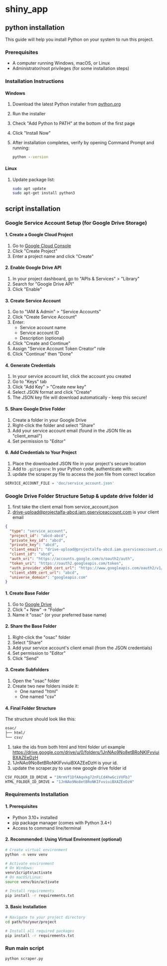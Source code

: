 # shiny_app

## python installation

This guide will help you install Python on your system to run this project.

### Prerequisites

- A computer running Windows, macOS, or Linux
- Administrator/root privileges (for some installation steps)

### Installation Instructions

#### Windows

1. Download the latest Python installer from [python.org](https://www.python.org/downloads/windows/)
2. Run the installer
3. Check "Add Python to PATH" at the bottom of the first page
4. Click "Install Now"
5. After installation completes, verify by opening Command Prompt and running:

   ```cmd
   python --version

#### Linux

1. Update package list:

   ```bash
   sudo apt update
   sudo apt-get install python3

## script installation

### Google Service Account Setup (for Google Drive Storage)

#### 1. Create a Google Cloud Project

1. Go to [Google Cloud Console](https://console.cloud.google.com/)
2. Click "Create Project"
3. Enter a project name and click "Create"

#### 2. Enable Google Drive API

1. In your project dashboard, go to "APIs & Services" > "Library"
2. Search for "Google Drive API"
3. Click "Enable"

#### 3. Create Service Account

1. Go to "IAM & Admin" > "Service Accounts"
2. Click "Create Service Account"
3. Enter:
   - Service account name
   - Service account ID
   - Description (optional)
4. Click "Create and Continue"
5. Assign "Service Account Token Creator" role
6. Click "Continue" then "Done"

#### 4. Generate Credentials

1. In your service account list, click the account you created
2. Go to "Keys" tab
3. Click "Add Key" > "Create new key"
4. Select JSON format and click "Create"
5. The JSON key file will download automatically - keep this secure!

#### 5. Share Google Drive Folder

1. Create a folder in your Google Drive
2. Right-click the folder and select "Share"
3. Add your service account email (found in the JSON file as "client_email")
4. Set permission to "Editor"

#### 6. Add Credentials to Your Project

1. Place the downloaded JSON file in your project's secure location
2. Add to `.gitignore`:
    In your Python code, authenticate with:
3. update the scraper.py file to access the json file from correct location

```python
SERVICE_ACCOUNT_FILE = 'doc/service_account.json'
```

### Google Drive Folder Structure Setup & update drive folder id

1. first take the client email from service_account.json
2. <drive-upload@projectalfa-abcd.iam.gserviceaccount.com> is your client email

```json
{
  "type": "service_account",
  "project_id": "abcd-abcd",
  "private_key_id": "abcd",
  "private_key": "abcd",
  "client_email": "drive-upload@projectalfa-abcd.iam.gserviceaccount.com",
  "client_id": "abcd",
  "auth_uri": "https://accounts.google.com/o/oauth2/auth",
  "token_uri": "https://oauth2.googleapis.com/token",
  "auth_provider_x509_cert_url": "https://www.googleapis.com/oauth2/v1/certs",
  "client_x509_cert_url": "abcd",
  "universe_domain": "googleapis.com"
}
```

#### 1. Create Base Folder

1. Go to [Google Drive](https://drive.google.com)
2. Click "+ New" → "Folder"
3. Name it "osac" (or your preferred base name)

#### 2. Share the Base Folder

1. Right-click the "osac" folder
2. Select "Share"
3. Add your service account's client email (from the JSON credentials)
4. Set permission to "Editor"
5. Click "Send"

#### 3. Create Subfolders

1. Open the "osac" folder
2. Create two new folders inside it:
   - One named "html"
   - One named "csv"

#### 4. Final Folder Structure

The structure should look like this:

```bash
osac/
├── html/
└── csv/
```

1. take the ids from both html and html folder url example <https://drive.google.com/drive/u/0/folders/1JnNAo9No8etBRoNKIFvviuiBXAZEeDzH>
2. 1JnNAo9No8etBRoNKIFvviuiBXAZEeDzH is your id.
3. update the scraper.py to use new google drive folder id

```bash
CSV_FOLDER_ID_DRIVE = "1NrmVf1DfAAqxkg72nFLCd4hwGciVVFbJ"
HTML_FOLDER_ID_DRIVE = "1JnNAo9No8etBRoNKIFvviuiBXAZEeDzH"
```

### Requirements Installation

#### 1. Prerequisites

- Python 3.10+ installed
- pip package manager (comes with Python 3.4+)
- Access to command line/terminal

#### 2. Recommended: Using Virtual Environment (optional)

```bash
# Create virtual environment
python -m venv venv

# Activate environment
# On Windows:
venv\Scripts\activate
# On macOS/Linux:
source venv/bin/activate

# Install requirements
pip install -r requirements.txt
```

#### 3. Basic Installation

```bash
# Navigate to your project directory
cd path/to/your/project

# Install all required packages
pip install -r requirements.txt
```

### Run main script

```bash
python scraper.py




